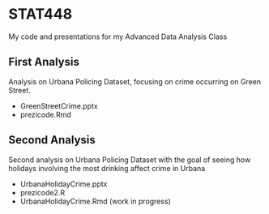 # STAT448
My code and presentations for my Advanced Data Analysis Class

## First Analysis
Analysis on Urbana Policing Dataset, focusing on crime occurring on Green Street. 
- GreenStreetCrime.pptx
- prezicode.Rmd

## Second Analysis
Second analysis on Urbana Policing Dataset with the goal of seeing how holidays involving the most drinking affect crime in Urbana
- UrbanaHolidayCrime.pptx
- prezicode2.R
- UrbanaHolidayCrime.Rmd (work in progress)
